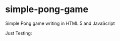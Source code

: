 # simple-pong-game
Simple Pong game writing in HTML 5 and JavaScript

Just Testing:

<!DOCTYPE html>

<html lang="en" xmlns="http://www.w3.org/1999/xhtml">
<head>
    <style>
        canvas {
            position: absolute;
            margin: auto;
            top: 0;
            bottom: 0;
            right: 0;
            left: 0;
        }
    </style>
    <meta charset="utf-8" />
    <title>Simple Pong Game</title>
</head>
<body>
    <script>
        var WIDTH = 700, HEIGHT = 600, pi = Math.PI;
        var canvas, ctx, keyState;
        var player, ai, ball;
        var upArrow = 38, downArraow = 40;

        player = {
            x: null,
            y: null,
            width: 20,
            height: 100,

            update: function () {
                if (keyState[downArraow]) this.y += 7;
                if (keyState[upArrow]) this.y -= 7;
            },
            draw: function () {
                ctx.fillRect(this.x, this.y, this.width, this.height);
            }
        };

        ai = {
            x: null,
            y: null,
            width: 20,
            height: 100,

            update: function () { },
            draw: function () {
                ctx.fillRect(this.x, this.y, this.width, this.height);
            }
        };

        ball = {
            x: null,
            y: null,
            vel: null,
            side: 20,
            speed: 5,

            update: function () {
                this.x += this.vel.x;
                this.y += this.vel.y;
                if (this.y < 0 || this.y +this.side> HEIGHT) {
                    this.vel.y *= -1;
                }
            },
            draw: function () {
                ctx.fillRect(this.x, this.y, this.side, this.side);
            }
        };

        function main() {
            canvas = document.createElement("canvas");
            canvas.width = WIDTH;
            canvas.height = HEIGHT;
            ctx = canvas.getContext("2d");
            document.body.appendChild(canvas);
            
            keyState = {};
            document.addEventListener("keydown", function (evt) {
                keyState[evt.keyCode] = true;
            });
            document.addEventListener("keyup", function (evt) {
                delete keyState[evt.keyCode];
            });

            init();
            var loop = function () {
                update();
                draw();
                window.requestAnimationFrame(loop, canvas);
            }


            window.requestAnimationFrame(loop, canvas);
        }

        function init() {
            player.x = player.width;
            player.w = (HEIGHT - player.height) / 2;

            ai.x = WIDTH - (player.width + ai.width);
            ai.y = (HEIGHT - ai.height) / 2;

            ball.x = (WIDTH - ball.side) / 2;
            ball.y = (HEIGHT - ball.side) / 2;

            ball.vel = {
                x: 0,
                y: ball.speed
            }
        }

        function update() {
            ball.update();
            player.update();
            ai.update();
        }

        function draw() {
            ctx.fillRect(0, 0, WIDTH, HEIGHT);

            ctx.save();
            ctx.fillStyle = "#fff";

            ball.draw();
            player.draw();
            ai.draw();

            var w = 4;
            var x = (WIDTH - w) * 0.5;
            var y = 0;
            var step = HEIGHT / 20;
            while (y < HEIGHT) {
                ctx.fillRect(x, y + step * 0.25, w, step * 0.5);
                y += step;
            }



            ctx.restore();
        }

        main();
    </script>
</body>
</html>
